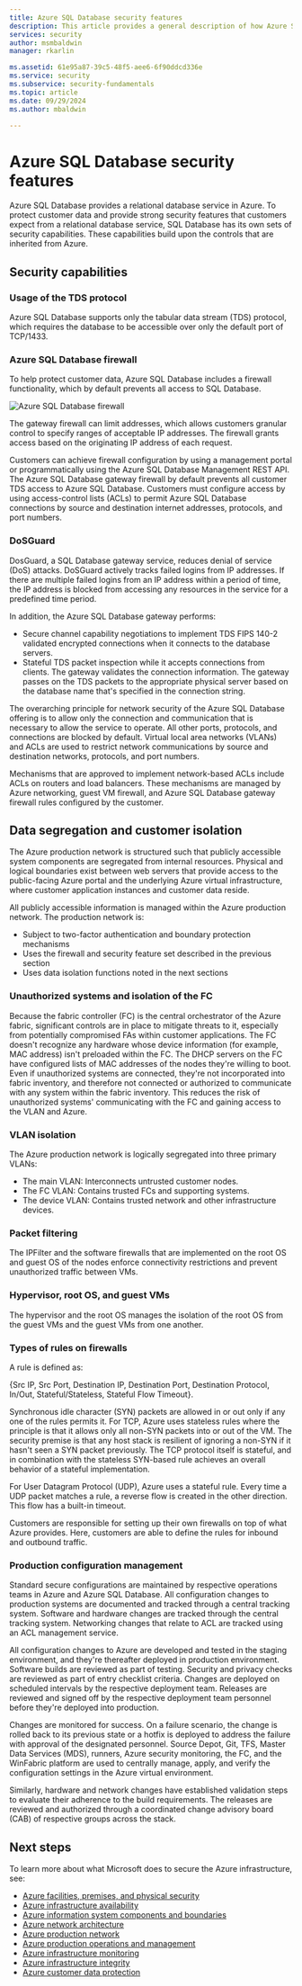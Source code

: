 ```yaml
---
title: Azure SQL Database security features
description: This article provides a general description of how Azure SQL Database protects customer data in Azure.
services: security
author: msmbaldwin
manager: rkarlin

ms.assetid: 61e95a87-39c5-48f5-aee6-6f90ddcd336e
ms.service: security
ms.subservice: security-fundamentals
ms.topic: article
ms.date: 09/29/2024
ms.author: mbaldwin

---
```


# Azure SQL Database security features    
Azure SQL Database provides a relational database service in Azure. To protect customer data and provide strong security features that customers expect from a relational database service, SQL Database has its own sets of security capabilities. These capabilities build upon the controls that are inherited from Azure.

## Security capabilities

### Usage of the TDS protocol
Azure SQL Database supports only the tabular data stream (TDS) protocol, which requires the database to be accessible over only the default port of TCP/1433.

### Azure SQL Database firewall
To help protect customer data, Azure SQL Database includes a firewall functionality, which by default prevents all access to SQL Database.

![Azure SQL Database firewall](./media/infrastructure-sql/sql-database-firewall.png)

The gateway firewall can limit addresses, which allows customers granular control to specify ranges of acceptable IP addresses. The firewall grants access based on the originating IP address of each request.

Customers can achieve firewall configuration by using a management portal or programmatically using the Azure SQL Database Management REST API. The Azure SQL Database gateway firewall by default prevents all customer TDS access to Azure SQL Database. Customers must configure access by using access-control lists (ACLs) to permit Azure SQL Database connections by source and destination internet addresses, protocols, and port numbers.

### DoSGuard
DosGuard, a SQL Database gateway service, reduces denial of service (DoS) attacks. DoSGuard actively tracks failed logins from IP addresses. If there are multiple failed logins from an IP address within a period of time, the IP address is blocked from accessing any resources in the service for a predefined time period.

In addition, the Azure SQL Database gateway performs:

- Secure channel capability negotiations to implement TDS FIPS 140-2 validated encrypted connections when it connects to the database servers.
- Stateful TDS packet inspection while it accepts connections from clients. The gateway validates the connection information. The gateway passes on the TDS packets to the appropriate physical server based on the database name that's specified in the connection string.

The overarching principle for network security of the Azure SQL Database offering is to allow only the connection and communication that is necessary to allow the service to operate. All other ports, protocols, and connections are blocked by default. Virtual local area networks (VLANs) and ACLs are used to restrict network communications by source and destination networks, protocols, and port numbers.

Mechanisms that are approved to implement network-based ACLs include ACLs on routers and load balancers. These mechanisms are managed by Azure networking, guest VM firewall, and Azure SQL Database gateway firewall rules configured by the customer.

## Data segregation and customer isolation
The Azure production network is structured such that publicly accessible system components are segregated from internal resources. Physical and logical boundaries exist between web servers that provide access to the public-facing Azure portal and the underlying Azure virtual infrastructure, where customer application instances and customer data reside.

All publicly accessible information is managed within the Azure production network. The production network is:

- Subject to two-factor authentication and boundary protection mechanisms
- Uses the firewall and security feature set described in the previous section
- Uses data isolation functions noted in the next sections

### Unauthorized systems and isolation of the FC
Because the fabric controller (FC) is the central orchestrator of the Azure fabric, significant controls are in place to mitigate threats to it, especially from potentially compromised FAs within customer applications. The FC doesn't recognize any hardware whose device information (for example, MAC address) isn't preloaded within the FC. The DHCP servers on the FC have configured lists of MAC addresses of the nodes they're willing to boot. Even if unauthorized systems are connected, they're not incorporated into fabric inventory, and therefore not connected or authorized to communicate with any system within the fabric inventory. This reduces the risk of unauthorized systems' communicating with the FC and gaining access to the VLAN and Azure.

### VLAN isolation
The Azure production network is logically segregated into three primary VLANs:

- The main VLAN: Interconnects untrusted customer nodes.
- The FC VLAN: Contains trusted FCs and supporting systems.
- The device VLAN: Contains trusted network and other infrastructure devices.

### Packet filtering
The IPFilter and the software firewalls that are implemented on the root OS and guest OS of the nodes enforce connectivity restrictions and prevent unauthorized traffic between VMs.

### Hypervisor, root OS, and guest VMs
The hypervisor and the root OS manages the isolation of the root OS from the guest VMs and the guest VMs from one another.

### Types of rules on firewalls
A rule is defined as:

{Src IP, Src Port, Destination IP, Destination Port, Destination Protocol, In/Out, Stateful/Stateless, Stateful Flow Timeout}.

Synchronous idle character (SYN) packets are allowed in or out only if any one of the rules permits it. For TCP, Azure uses stateless rules where the principle is that it allows only all non-SYN packets into or out of the VM. The security premise is that any host stack is resilient of ignoring a non-SYN if it hasn't seen a SYN packet previously. The TCP protocol itself is stateful, and in combination with the stateless SYN-based rule achieves an overall behavior of a stateful implementation.

For User Datagram Protocol (UDP), Azure uses a stateful rule. Every time a UDP packet matches a rule, a reverse flow is created in the other direction. This flow has a built-in timeout.

Customers are responsible for setting up their own firewalls on top of what Azure provides. Here, customers are able to define the rules for inbound and outbound traffic.

### Production configuration management
Standard secure configurations are maintained by respective operations teams in Azure and Azure SQL Database. All configuration changes to production systems are documented and tracked through a central tracking system. Software and hardware changes are tracked through the central tracking system. Networking changes that relate to ACL are tracked using an ACL management service.

All configuration changes to Azure are developed and tested in the staging environment, and they're thereafter deployed in production environment. Software builds are reviewed as part of testing. Security and privacy checks are reviewed as part of entry checklist criteria. Changes are deployed on scheduled intervals by the respective deployment team. Releases are reviewed and signed off by the respective deployment team personnel before they're deployed into production.

Changes are monitored for success. On a failure scenario, the change is rolled back to its previous state or a hotfix is deployed to address the failure with approval of the designated personnel. Source Depot, Git, TFS, Master Data Services (MDS), runners, Azure security monitoring, the FC, and the WinFabric platform are used to centrally manage, apply, and verify the configuration settings in the Azure virtual environment.

Similarly, hardware and network changes have established validation steps to evaluate their adherence to the build requirements. The releases are reviewed and authorized through a coordinated change advisory board (CAB) of respective groups across the stack.

## Next steps
To learn more about what Microsoft does to secure the Azure infrastructure, see:

- [Azure facilities, premises, and physical security](physical-security.md)
- [Azure infrastructure availability](infrastructure-availability.md)
- [Azure information system components and boundaries](infrastructure-components.md)
- [Azure network architecture](infrastructure-network.md)
- [Azure production network](production-network.md)
- [Azure production operations and management](infrastructure-operations.md)
- [Azure infrastructure monitoring](infrastructure-monitoring.md)
- [Azure infrastructure integrity](infrastructure-integrity.md)
- [Azure customer data protection](protection-customer-data.md)
